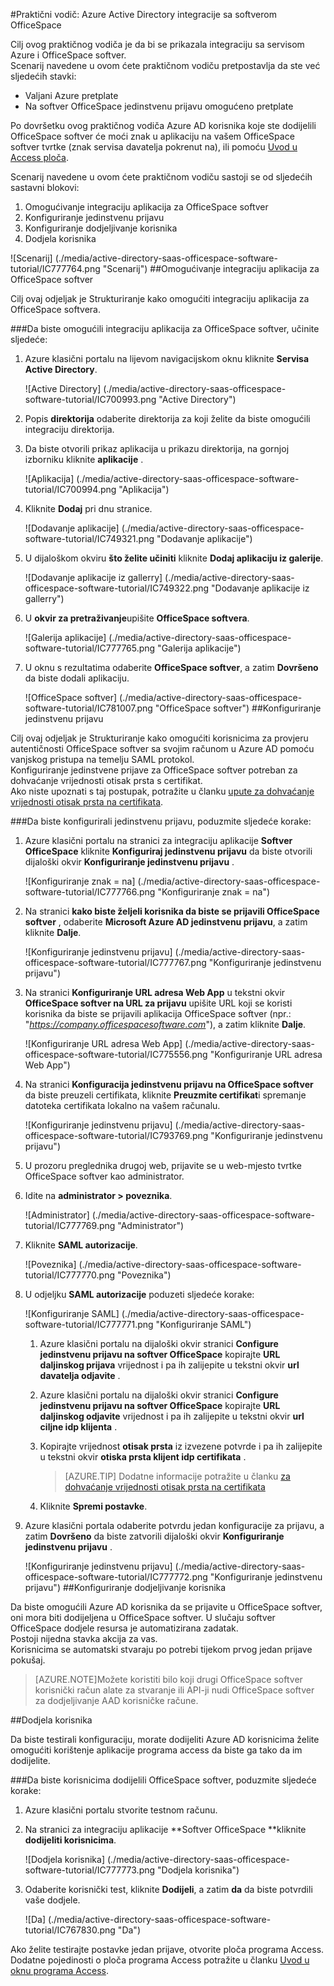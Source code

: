 <properties 
    pageTitle="Praktični vodič: Azure Active Directory integracije sa softverom OfficeSpace | Microsoft Azure" 
    description="Saznajte kako koristiti softver OfficeSpace s Azure Active Directory da biste omogućili jedinstvenu prijavu, automatiziranog dodjele resursa i više!" 
    services="active-directory" 
    authors="jeevansd"  
    documentationCenter="na" 
    manager="femila"/>
<tags 
    ms.service="active-directory" 
    ms.devlang="na" 
    ms.topic="article" 
    ms.tgt_pltfrm="na" 
    ms.workload="identity" 
    ms.date="09/29/2016" 
    ms.author="jeedes" />

#<a name="tutorial-azure-active-directory-integration-with-officespace-software"></a>Praktični vodič: Azure Active Directory integracije sa softverom OfficeSpace
  
Cilj ovog praktičnog vodiča je da bi se prikazala integraciju sa servisom Azure i OfficeSpace softver.  
Scenarij navedene u ovom ćete praktičnom vodiču pretpostavlja da ste već sljedećih stavki:

-   Valjani Azure pretplate
-   Na softver OfficeSpace jedinstvenu prijavu omogućeno pretplate
  
Po dovršetku ovog praktičnog vodiča Azure AD korisnika koje ste dodijelili OfficeSpace softver će moći znak u aplikaciju na vašem OfficeSpace softver tvrtke (znak servisa davatelja pokrenut na), ili pomoću [Uvod u Access ploča](active-directory-saas-access-panel-introduction.md).
  
Scenarij navedene u ovom ćete praktičnom vodiču sastoji se od sljedećih sastavni blokovi:

1.  Omogućivanje integraciju aplikacija za OfficeSpace softver
2.  Konfiguriranje jedinstvenu prijavu
3.  Konfiguriranje dodjeljivanje korisnika
4.  Dodjela korisnika

![Scenarij] (./media/active-directory-saas-officespace-software-tutorial/IC777764.png "Scenarij")
##<a name="enabling-the-application-integration-for-officespace-software"></a>Omogućivanje integraciju aplikacija za OfficeSpace softver
  
Cilj ovaj odjeljak je Strukturiranje kako omogućiti integraciju aplikacija za OfficeSpace softvera.

###<a name="to-enable-the-application-integration-for-officespace-software-perform-the-following-steps"></a>Da biste omogućili integraciju aplikacija za OfficeSpace softver, učinite sljedeće:

1.  Azure klasični portalu na lijevom navigacijskom oknu kliknite **Servisa Active Directory**.

    ![Active Directory] (./media/active-directory-saas-officespace-software-tutorial/IC700993.png "Active Directory")

2.  Popis **direktorija** odaberite direktorija za koji želite da biste omogućili integraciju direktorija.

3.  Da biste otvorili prikaz aplikacija u prikazu direktorija, na gornjoj izborniku kliknite **aplikacije** .

    ![Aplikacija] (./media/active-directory-saas-officespace-software-tutorial/IC700994.png "Aplikacija")

4.  Kliknite **Dodaj** pri dnu stranice.

    ![Dodavanje aplikacije] (./media/active-directory-saas-officespace-software-tutorial/IC749321.png "Dodavanje aplikacije")

5.  U dijaloškom okviru **što želite učiniti** kliknite **Dodaj aplikaciju iz galerije**.

    ![Dodavanje aplikacije iz gallerry] (./media/active-directory-saas-officespace-software-tutorial/IC749322.png "Dodavanje aplikacije iz gallerry")

6.  U **okvir za pretraživanje**upišite **OfficeSpace softvera**.

    ![Galerija aplikacije] (./media/active-directory-saas-officespace-software-tutorial/IC777765.png "Galerija aplikacije")

7.  U oknu s rezultatima odaberite **OfficeSpace softver**, a zatim **Dovršeno** da biste dodali aplikaciju.

    ![OfficeSpace softver] (./media/active-directory-saas-officespace-software-tutorial/IC781007.png "OfficeSpace softver")
##<a name="configuring-single-sign-on"></a>Konfiguriranje jedinstvenu prijavu
  
Cilj ovaj odjeljak je Strukturiranje kako omogućiti korisnicima za provjeru autentičnosti OfficeSpace softver sa svojim računom u Azure AD pomoću vanjskog pristupa na temelju SAML protokol.  
Konfiguriranje jedinstvene prijave za OfficeSpace softver potreban za dohvaćanje vrijednosti otisak prsta s certifikat.  
Ako niste upoznati s taj postupak, potražite u članku [upute za dohvaćanje vrijednosti otisak prsta na certifikata](http://youtu.be/YKQF266SAxI).

###<a name="to-configure-single-sign-on-perform-the-following-steps"></a>Da biste konfigurirali jedinstvenu prijavu, poduzmite sljedeće korake:

1.  Azure klasični portalu na stranici za integraciju aplikacije **Softver OfficeSpace** kliknite **Konfiguriraj jedinstvenu prijavu** da biste otvorili dijaloški okvir **Konfiguriranje jedinstvenu prijavu** .

    ![Konfiguriranje znak = na] (./media/active-directory-saas-officespace-software-tutorial/IC777766.png "Konfiguriranje znak = na")

2.  Na stranici **kako biste željeli korisnika da biste se prijavili OfficeSpace softver** , odaberite **Microsoft Azure AD jedinstvenu prijavu**, a zatim kliknite **Dalje**.

    ![Konfiguriranje jedinstvenu prijavu] (./media/active-directory-saas-officespace-software-tutorial/IC777767.png "Konfiguriranje jedinstvenu prijavu")

3.  Na stranici **Konfiguriranje URL adresa Web App** u tekstni okvir **OfficeSpace softver na URL za prijavu** upišite URL koji se koristi korisnika da biste se prijavili aplikacija OfficeSpace softver (npr.: "*https://company.officespacesoftware.com*"), a zatim kliknite **Dalje**.

    ![Konfiguriranje URL adresa Web App] (./media/active-directory-saas-officespace-software-tutorial/IC775556.png "Konfiguriranje URL adresa Web App")

4.  Na stranici **Konfiguracija jedinstvenu prijavu na OfficeSpace softver** da biste preuzeli certifikata, kliknite **Preuzmite certifikat**i spremanje datoteka certifikata lokalno na vašem računalu.

    ![Konfiguriranje jedinstvenu prijavu] (./media/active-directory-saas-officespace-software-tutorial/IC793769.png "Konfiguriranje jedinstvenu prijavu")

5.  U prozoru preglednika drugoj web, prijavite se u web-mjesto tvrtke OfficeSpace softver kao administrator.

6.  Idite na **administrator \> poveznika**.

    ![Administrator] (./media/active-directory-saas-officespace-software-tutorial/IC777769.png "Administrator")

7.  Kliknite **SAML autorizacije**.

    ![Poveznika] (./media/active-directory-saas-officespace-software-tutorial/IC777770.png "Poveznika")

8.  U odjeljku **SAML autorizacije** poduzeti sljedeće korake:

    ![Konfiguriranje SAML] (./media/active-directory-saas-officespace-software-tutorial/IC777771.png "Konfiguriranje SAML")

    1.  Azure klasični portalu na dijaloški okvir stranici **Configure jedinstvenu prijavu na softver OfficeSpace** kopirajte **URL daljinskog prijava** vrijednost i pa ih zalijepite u tekstni okvir **url davatelja odjavite** .
    2.  Azure klasični portalu na dijaloški okvir stranici **Configure jedinstvenu prijavu na softver OfficeSpace** kopirajte **URL daljinskog odjavite** vrijednost i pa ih zalijepite u tekstni okvir **url ciljne idp klijenta** .
    3.  Kopirajte vrijednost **otisak prsta** iz izvezene potvrde i pa ih zalijepite u tekstni okvir **otiska prsta klijent idp certifikata** .  

        >[AZURE.TIP]
        Dodatne informacije potražite u članku [za dohvaćanje vrijednosti otisak prsta na certifikata](http://youtu.be/YKQF266SAxI)

    4.  Kliknite **Spremi postavke**.

9.  Azure klasični portala odaberite potvrdu jedan konfiguracije za prijavu, a zatim **Dovršeno** da biste zatvorili dijaloški okvir **Konfiguriranje jedinstvenu prijavu** .

    ![Konfiguriranje jedinstvenu prijavu] (./media/active-directory-saas-officespace-software-tutorial/IC777772.png "Konfiguriranje jedinstvenu prijavu")
##<a name="configuring-user-provisioning"></a>Konfiguriranje dodjeljivanje korisnika
  
Da biste omogućili Azure AD korisnika da se prijavite u OfficeSpace softver, oni mora biti dodijeljena u OfficeSpace softver. U slučaju softver OfficeSpace dodjele resursa je automatizirana zadatak.  
Postoji nijedna stavka akcija za vas.  
Korisnicima se automatski stvaraju po potrebi tijekom prvog jedan prijave pokušaj.

>[AZURE.NOTE]Možete koristiti bilo koji drugi OfficeSpace softver korisnički račun alate za stvaranje ili API-ji nudi OfficeSpace softver za dodjeljivanje AAD korisničke račune.

##<a name="assigning-users"></a>Dodjela korisnika
  
Da biste testirali konfiguraciju, morate dodijeliti Azure AD korisnicima želite omogućiti korištenje aplikacije programa access da biste ga tako da im dodijelite.

###<a name="to-assign-users-to-officespace-software-perform-the-following-steps"></a>Da biste korisnicima dodijelili OfficeSpace softver, poduzmite sljedeće korake:

1.  Azure klasični portalu stvorite testnom računu.

2.  Na stranici za integraciju aplikacije **Softver OfficeSpace **kliknite **dodijeliti korisnicima**.

    ![Dodjela korisnika] (./media/active-directory-saas-officespace-software-tutorial/IC777773.png "Dodjela korisnika")

3.  Odaberite korisnički test, kliknite **Dodijeli**, a zatim **da** da biste potvrdili vaše dodjele.

    ![Da] (./media/active-directory-saas-officespace-software-tutorial/IC767830.png "Da")
  
Ako želite testirajte postavke jedan prijave, otvorite ploča programa Access. Dodatne pojedinosti o ploča programa Access potražite u članku [Uvod u oknu programa Access](active-directory-saas-access-panel-introduction.md).